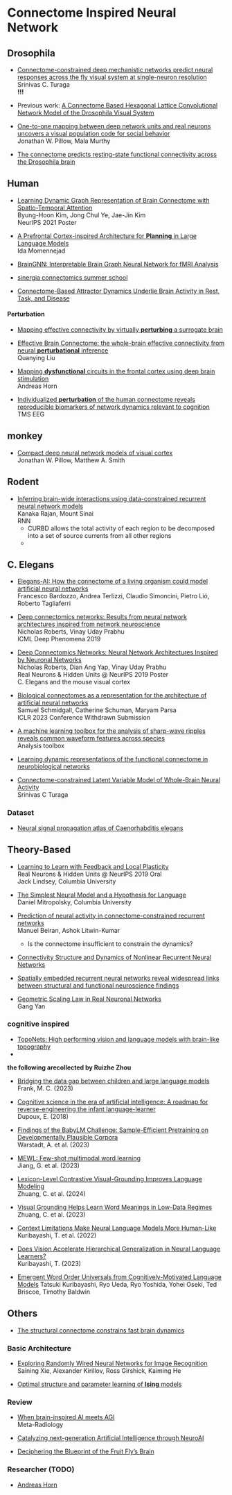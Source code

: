 
# Connectome Inspired Neural Network

## Drosophila

- [Connectome-constrained deep mechanistic networks predict neural responses across the fly visual system at single-neuron resolution](https://doi.org/10.1101/2023.03.11.532232)  
  Srinivas C. Turaga  
  **!!!**

- Previous work: [A Connectome Based Hexagonal Lattice Convolutional Network Model of the Drosophila Visual System](https://arxiv.org/abs/1806.04793)

- [One-to-one mapping between deep network units and real neurons uncovers a visual population code for social behavior](https://www.biorxiv.org/content/10.1101/2022.07.18.500505v2)  
  Jonathan W. Pillow, Mala Murthy

- [The connectome predicts resting-state functional connectivity across the Drosophila brain](https://www.sciencedirect.com/science/article/pii/S0960982221003432)

## Human

- [Learning Dynamic Graph Representation of Brain Connectome with Spatio-Temporal Attention](https://openreview.net/forum?id=X7GEA3KiJiH)  
  Byung-Hoon Kim, Jong Chul Ye, Jae-Jin Kim  
  NeurIPS 2021 Poster

- [A Prefrontal Cortex-inspired Architecture for **Planning** in Large Language Models](https://arxiv.org/abs/2310.00194)  
  Ida Momennejad

- [BrainGNN: Interpretable Brain Graph Neural Network for fMRI Analysis](https://www.sciencedirect.com/science/article/pii/S1361841521002784)

- [sinergia connectomics summer school](https://sinergia-connectomics-summerschool-2021.github.io/)

- [Connectome-Based Attractor Dynamics Underlie Brain Activity in Rest, Task, and Disease](https://elifesciences.org/reviewed-preprints/98725v1)


#### Perturbation

- [Mapping effective connectivity by virtually **perturbing** a surrogate brain](https://arxiv.org/abs/2301.00148)  
- [Effective Brain Connectome: the whole-brain effective connectivity from neural **perturbational** inference](https://arxiv.org/abs/2301.00148v1)  
  Quanying Liu

- [Mapping **dysfunctional** circuits in the frontal cortex using deep brain stimulation](https://www.nature.com/articles/s41593-024-01570-1)  
  Andreas Horn

- [Individualized **perturbation** of the human connectome reveals reproducible biomarkers of network dynamics relevant to cognition](https://www.pnas.org/doi/full/10.1073/pnas.1911240117)  
  TMS EEG

## monkey
- [Compact deep neural network models of visual cortex](https://www.biorxiv.org/content/10.1101/2023.11.22.568315v1)  
Jonathan W. Pillow, Matthew A. Smith

## Rodent

- [Inferring brain-wide interactions using data-constrained recurrent neural network models](https://www.biorxiv.org/content/10.1101/2020.12.18.423348v2)  
  Kanaka Rajan, Mount Sinai  
  RNN  
  - CURBD allows the total activity of each region to be decomposed into a set of source currents from all other regions
  - 
## C. Elegans

- [Elegans-AI: How the connectome of a living organism could model artificial neural networks](https://www.sciencedirect.com/science/article/pii/S0925231224003692)  
  Francesco Bardozzo, Andrea Terlizzi, Claudio Simoncini, Pietro Lió, Roberto Tagliaferri

- [Deep connectomics networks: Results from neural network architectures inspired from network neuroscience](https://openreview.net/forum?id=HygPD4H22N)  
  Nicholas Roberts, Vinay Uday Prabhu  
  ICML Deep Phenomena 2019

- [Deep Connectomics Networks: Neural Network Architectures Inspired by Neuronal Networks](https://openreview.net/forum?id=BJg6EmYL8B)  
  Nicholas Roberts, Dian Ang Yap, Vinay Uday Prabhu  
  Real Neurons & Hidden Units @ NeurIPS 2019 Poster  
  C. Elegans and the mouse visual cortex

- [Biological connectomes as a representation for the architecture of artificial neural networks](https://arxiv.org/abs/2209.14406)  
  Samuel Schmidgall, Catherine Schuman, Maryam Parsa  
  ICLR 2023 Conference Withdrawn Submission

- [A machine learning toolbox for the analysis of sharp-wave ripples reveals common waveform features across species](https://www.nature.com/articles/s42003-024-05871-w)  
  Analysis toolbox

- [Learning dynamic representations of the functional connectome in neurobiological networks](https://arxiv.org/abs/2402.14102v2)

- [Connectome-constrained Latent Variable Model of Whole-Brain Neural Activity](https://openreview.net/forum?id=CJzi3dRlJE-)  
  Srinivas C Turaga

### Dataset

- [Neural signal propagation atlas of Caenorhabditis elegans](https://www.nature.com/articles/s41586-023-06683-4)


## Theory-Based

- [Learning to Learn with Feedback and Local Plasticity](https://openreview.net/forum?id=HklfNQFL8H)  
  Real Neurons & Hidden Units @ NeurIPS 2019 Oral  
  Jack Lindsey, Columbia University

- [The Simplest Neural Model and a Hypothesis for Language](https://www.youtube.com/watch?v=Cn2HYpWg3GE&t=1404s&ab_channel=MITCBMM)  
  Daniel Mitropolsky, Columbia University

- [Prediction of neural activity in connectome-constrained recurrent networks](https://www.biorxiv.org/content/10.1101/2024.02.22.581667v2)  
  Manuel Beiran, Ashok Litwin-Kumar

  - Is the connectome insufficient to constrain the dynamics?

- [Connectivity Structure and Dynamics of Nonlinear Recurrent Neural Networks](https://arxiv.org/abs/2409.01969)

- [Spatially embedded recurrent neural networks reveal widespread links between structural and functional neuroscience findings](https://www.nature.com/articles/s42256-023-00748-9)

- [Geometric Scaling Law in Real Neuronal Networks](https://journals.aps.org/prl/abstract/10.1103/PhysRevLett.133.138401)  
  Gang Yan




### cognitive inspired 

- [TopoNets: High performing vision and language models with brain-like topography](https://arxiv.org/abs/2501.16396)
- 
**the following arecollected by Ruizhe Zhou**
- [Bridging the data gap between children and large language models](https://www.sciencedirect.com/science/article/pii/S1364661323002036)   
   Frank, M. C. (2023)

- [Cognitive science in the era of artificial intelligence: A roadmap for reverse-engineering the infant language-learner](https://doi.org/10.1016/j.cognition.2017.11.008)  
   Dupoux, E. (2018)  

- [Findings of the BabyLM Challenge: Sample-Efficient Pretraining on Developmentally Plausible Corpora](https://aclanthology.org/2023.conll-babylm.1/)  
   Warstadt, A. et al. (2023) 

- [MEWL: Few-shot multimodal word learning](https://arxiv.org/abs/2306.00503)  
   Jiang, G. et al. (2023)

- [Lexicon-Level Contrastive Visual-Grounding Improves Language Modeling](https://arxiv.org/abs/2403.14551)  
   Zhuang, C. et al. (2024)

- [Visual Grounding Helps Learn Word Meanings in Low-Data Regimes](https://arxiv.org/abs/2310.13257)  
   Zhuang, C. et al. (2023)

- [Context Limitations Make Neural Language Models More Human-Like](https://arxiv.org/abs/2205.11463)  
   Kuribayashi, T. et al. (2022)

- [Does Vision Accelerate Hierarchical Generalization in Neural Language Learners?](https://arxiv.org/abs/2302.00667)  
   Kuribayashi, T. (2023)

- [Emergent Word Order Universals from Cognitively-Motivated Language Models](https://arxiv.org/abs/2402.12363) 
   Tatsuki Kuribayashi, Ryo Ueda, Ryo Yoshida, Yohei Oseki, Ted Briscoe, Timothy Baldwin 




## Others

<!-- - [Single cortical neurons as deep artificial neural networks](https://www.sciencedirect.com/science/article/pii/S0896627321005018)
  - Cortical neurons are well approximated by a deep neural network (DNN) with 5–8 layers
  - DNN’s depth arises from the interaction between NMDA receptors and dendritic morphology -->



- [The structural connectome constrains fast brain dynamics](https://elifesciences.org/articles/67400)

### Basic Architecture

- [Exploring Randomly Wired Neural Networks for Image Recognition](https://arxiv.org/abs/1904.01569)  
  Saining Xie, Alexander Kirillov, Ross Girshick, Kaiming He

- [Optimal structure and parameter learning of **Ising** models](https://www.science.org/doi/10.1126/sciadv.1700791)

### Review

- [When brain-inspired AI meets AGI](https://www.sciencedirect.com/science/article/pii/S295016282300005X)  
  Meta-Radiology

- [Catalyzing next-generation Artificial Intelligence through NeuroAI](https://www.nature.com/articles/s41467-023-37180-x)

- [Deciphering the Blueprint of the Fruit Fly’s Brain](https://physics.aps.org/articles/v17/136)

### Researcher (TODO)

- [Andreas Horn](http://www.netstim.org/)
